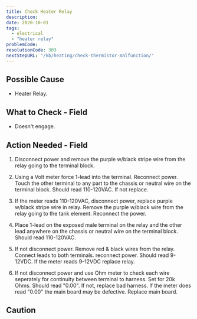 ```yaml
---
title: Check Heater Relay
description:
date: 2020-10-01
tags:
  - electrical
  - "heater relay"
problemCode: 
resolutionCode: 303
nextStepURL: "/kb/heating/check-thermistor-malfunction/"
---
```

## Possible Cause

- Heater Relay.

## What to Check - Field

- Doesn't engage.

## Action Needed - Field

1) Disconnect power and remove the purple w/black stripe wire from the relay going to the terminal block.

2) Using a Volt meter force 1-lead into the terminal. Reconnect power. Touch the other terminal to any part to the chassis or neutral wire on the terminal block. Should read 110-120VAC. If not replace.

3) If the meter reads 110-120VAC, disconnect power, replace purple w/black stripe wire in relay. Remove the purple w/black wire from the relay going to the tank element. Reconnect the power.

4) Place 1-lead on the exposed male terminal on the relay and the other lead anywhere on the chassis or neutral wire on the terminal block. Should read 110-120VAC.

5) If not disconnect power. Remove red & black wires from the relay. Connect leads to both terminals. reconnect power. Should read 9-12VDC. If the meter reads 9-12VDC replace relay.

6) If not disconnect power and use Ohm meter to check each wire seperately for continuity between terminal to harness. Set for 20k Ohms. Should read "0.00". If not, replace bad harness. If the meter does read "0.00" the main board may be defective. Replace main board.

## Caution